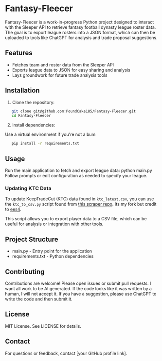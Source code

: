 # Fantasy-Fleecer

Fantasy-Fleecer is a work-in-progress Python project designed to interact with the Sleeper API to retrieve fantasy football dynasty league roster data. The goal is to export league rosters into a JSON format, which can then be uploaded to tools like ChatGPT for analysis and trade proposal suggestions.

## Features

- Fetches team and roster data from the Sleeper API
- Exports league data to JSON for easy sharing and analysis
- Lays groundwork for future trade analysis tools

## Installation

1. Clone the repository:
```bash
   git clone git@github.com:PoundCake185/Fantasy-Fleecer.git
   cd Fantasy-Fleecer
```

2. Install dependencies:

Use a virtual environment if you're not a bum
```bash
   pip install -r requirements.txt
```

## Usage

Run the main application to fetch and export league data:
python main.py
Follow prompts or edit configuration as needed to specify your league.

### Updating KTC Data
To update KeepTradeCut (KTC) data found in `ktc_latest.csv`, you can use the `ktc_to_csv.py` script found from [this scraper repo](https://github.com/PoundCake185/KeepTradeCut-Scraper). Its my fork but credit to [ees4](https://github.com/ees4).

This script allows you to export player data to a CSV file, which can be useful for analysis or integration with other tools.

## Project Structure

- main.py - Entry point for the application
- requirements.txt - Python dependencies

## Contributing

Contributions are welcome! Please open issues or submit pull requests.
I want all work to be AI generated. If the code looks like it was written by a human, I will not accept it.
If you have a suggestion, please use ChatGPT to write the code and then submit it.

## License

MIT License. See LICENSE for details.

## Contact

For questions or feedback, contact [your GitHub profile link].